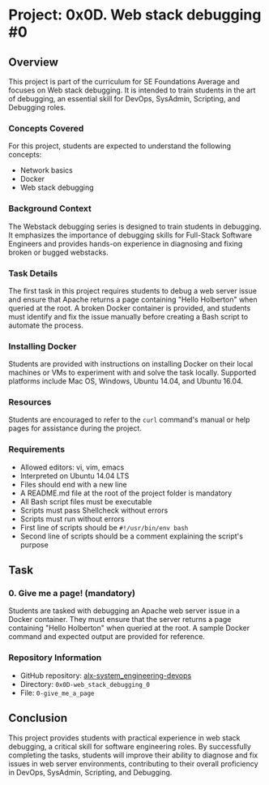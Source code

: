 # Project: 0x0D. Web stack debugging #0

## Overview
This project is part of the curriculum for SE Foundations Average and focuses on Web stack debugging. It is intended to train students in the art of debugging, an essential skill for DevOps, SysAdmin, Scripting, and Debugging roles.

### Concepts Covered
For this project, students are expected to understand the following concepts:
- Network basics
- Docker
- Web stack debugging

### Background Context
The Webstack debugging series is designed to train students in debugging. It emphasizes the importance of debugging skills for Full-Stack Software Engineers and provides hands-on experience in diagnosing and fixing broken or bugged webstacks.

### Task Details
The first task in this project requires students to debug a web server issue and ensure that Apache returns a page containing "Hello Holberton" when queried at the root. A broken Docker container is provided, and students must identify and fix the issue manually before creating a Bash script to automate the process.

### Installing Docker
Students are provided with instructions on installing Docker on their local machines or VMs to experiment with and solve the task locally. Supported platforms include Mac OS, Windows, Ubuntu 14.04, and Ubuntu 16.04.

### Resources
Students are encouraged to refer to the `curl` command's manual or help pages for assistance during the project.

### Requirements
- Allowed editors: vi, vim, emacs
- Interpreted on Ubuntu 14.04 LTS
- Files should end with a new line
- A README.md file at the root of the project folder is mandatory
- All Bash script files must be executable
- Scripts must pass Shellcheck without errors
- Scripts must run without errors
- First line of scripts should be `#!/usr/bin/env bash`
- Second line of scripts should be a comment explaining the script's purpose

## Task
### 0. Give me a page! (mandatory)
Students are tasked with debugging an Apache web server issue in a Docker container. They must ensure that the server returns a page containing "Hello Holberton" when queried at the root. A sample Docker command and expected output are provided for reference.

### Repository Information
- GitHub repository: [alx-system_engineering-devops](https://github.com/alx-system_engineering-devops)
- Directory: `0x0D-web_stack_debugging_0`
- File: `0-give_me_a_page`

## Conclusion
This project provides students with practical experience in web stack debugging, a critical skill for software engineering roles. By successfully completing the tasks, students will improve their ability to diagnose and fix issues in web server environments, contributing to their overall proficiency in DevOps, SysAdmin, Scripting, and Debugging.
